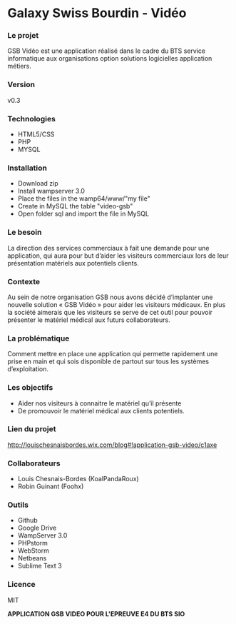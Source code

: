 # Galaxy Swiss Bourdin - Vidéo

### Le projet
GSB Vidéo est une application réalisé dans le cadre du BTS service informatique aux organisations option solutions logicielles application métiers.  

### Version
v0.3

### Technologies
- HTML5/CSS
- PHP
- MYSQL

### Installation
 - Download zip
 - Install wampserver 3.0
 - Place the files in the wamp64/www/"my file"
 - Create in MySQL the table "video-gsb"
 - Open folder sql and import the file in MySQL

### Le besoin
La direction des services commerciaux à fait une demande pour une application, qui aura pour but d’aider les visiteurs commerciaux lors de leur présentation matériels aux potentiels clients.

### Contexte
Au sein de notre organisation GSB nous avons décidé d’implanter une nouvelle solution « GSB Vidéo » pour aider les visiteurs médicaux. En plus la société aimerais que les visiteurs se serve de cet outil pour pouvoir présenter le matériel médical aux futurs collaborateurs.

### La problématique
Comment mettre en place une application qui permette rapidement une prise en main et qui sois disponible de partout sur tous les systèmes d’exploitation.

### Les objectifs
 - Aider nos visiteurs à connaitre le matériel qu’il présente
 - De promouvoir le matériel médical aux clients potentiels.

### Lien du projet
http://louischesnaisbordes.wix.com/blog#!application-gsb-video/c1axe

### Collaborateurs
 - Louis Chesnais-Bordes (KoalPandaRoux)
 - Robin Guinant (Foohx)

### Outils
 - Github
 - Google Drive
 - WampServer 3.0
 - PHPstorm
 - WebStorm
 - Netbeans
 - Sublime Text 3

### Licence
MIT


**APPLICATION GSB VIDEO POUR L'EPREUVE E4 DU BTS SIO**
